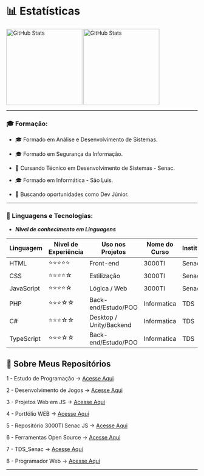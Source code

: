 # 📊 Estatísticas  
<img 
    src="https://github-readme-stats.vercel.app/api?username=SidneiAJr&show_icons=true&theme=tokyonight&hide_border=true" 
    alt="GitHub Stats" 
    height="200" 
/>
<img 
      align="left" 
      alt="GitHub Stats" 
      height="200" 
      src="https://github-readme-stats.vercel.app/api/top-langs/?username=SidneiAJr&theme=tokyonight&layout=compact&custom_title=Tecnologias&langs_count=9" 
  />   

---
### 🎓 Formação:

- 🎓 Formado em Análise e Desenvolvimento de Sistemas.

- 🎓 Formado em Segurança da Informação.

- 📘 Cursando Técnico em Desenvolvimento de Sistemas - Senac.

- 🎓 Formado em Informática - São Luis.

- 💼 Buscando oportunidades como Dev Júnior.

---

### 🤖 Linguagens e Tecnologias:

- ***Nivel de conhecimento em Linguagens***


| Linguagem | Nível de Experiência | Uso nos Projetos |Nome do Curso| Instituição
|------------|----------------------|------------------|------------------|------------------|
| HTML       | ⭐⭐⭐⭐⭐              | Front-end        | 3000TI    |      Senac RS
| CSS        | ⭐⭐⭐⭐☆               | Estilização      | 3000TI    |     Senac RS
| JavaScript | ⭐⭐⭐⭐☆               | Lógica / Web     | 3000TI      |   Senac RS
| PHP        | ⭐⭐⭐☆☆               | Back-end/Estudo/POO| Informatica|TDS    |          Senac RS/ São Luis 
| C#         | ⭐⭐⭐☆☆               | Desktop / Unity/Backend|  Informatica|TDS   |      Senac RS/ São Luis
| TypeScript |  ⭐⭐⭐☆☆             | Back-end/Estudo/POO |    Informatica|TDS     |       Senac RS / São Luis


## 📂 Sobre Meus Repositórios  

1 - Estudo de Programação → [Acesse Aqui](https://github.com/SidneiAJr/Prog_dev_est)  

2 - Desenvolvimento de Jogos → [Acesse Aqui](https://github.com/SidneiAJr/Jogo_Senac_Curso)  

3 - Projetos Web em JS → [Acesse Aqui](https://github.com/SidneiAJr/Front_senac)  

4 - Portfólio WEB → [Acesse Aqui](https://sidneiajr.github.io/Front_senac/pot/)  

5 - Repositório 3000TI Senac JS → [Acesse Aqui](https://github.com/SidneiAJr/3000TI)  

6 - Ferramentas Open Source → [Acesse Aqui](https://sidneiajr.github.io/OpenSource_WEB_Pag/)  

7 - TDS_Senac → [Acesse Aqui](https://github.com/SidneiAJr/TDS_2025)  

8 - Programador Web → [Acesse Aqui](https://github.com/SidneiAJr/Senac_programador_Web)  

---
